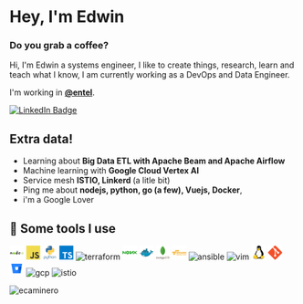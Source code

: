 <h1>Hey, I'm Edwin </h1>
<h3>Do you grab a coffee?</h3>
Hi, I'm Edwin a systems engineer, I like to create things, research, learn and teach what I know, I am currently working as a DevOps and Data Engineer.

<p>I'm working in <strong><a href="https://www.entel.cl/">@entel</a></strong>.</p>
<p>
    <a href="https://www.linkedin.com/in/ecaminero/">
        <img src="https://img.shields.io/badge/-@ecaminero-0077B5?style=flat-square&labelColor=0077B5&logo=LinkedIn&link=https://www.linkedin.com/in/ecaminero/"
            alt="LinkedIn Badge"
        />
    </a>
</p>
<h2>Extra data!</h2>
<ul>
    <li>Learning about <strong>Big Data ETL with Apache Beam and Apache Airflow</strong></li>
   <li>Machine learning with <strong>Google Cloud Vertex AI</strong></li>
   <li>Service mesh <strong>ISTIO, Linkerd </strong>(a litle bit) </li>
<li>Ping me about <strong>nodejs, python, go (a few), Vuejs, Docker</strong>, </li>
<li>i'm a Google Lover </li>
</ul>

<h2>🚀 Some tools I use</h2>
<p align="left">
    <img src="https://raw.githubusercontent.com/devicons/devicon/master/icons/nodejs/nodejs-original-wordmark.svg" alt="nodejs" width="25" height="25" />
    <img src="https://raw.githubusercontent.com/devicons/devicon/master/icons/javascript/javascript-original.svg" alt="javascript" width="25" height="25" />
    <img src="https://raw.githubusercontent.com/devicons/devicon/master/icons/python/python-original-wordmark.svg" alt="python" width="25" height="25" />
    <img src="https://raw.githubusercontent.com/devicons/devicon/master/icons/typescript/typescript-original.svg" alt="typescript" width="25" height="25" />
    <img src="https://camo.githubusercontent.com/1a4ed08978379480a9b1ca95d7f4cc8eb80b45ad47c056a7cfb5c597e9315ae5/68747470733a2f2f7777772e6461746f636d732d6173736574732e636f6d2f323838352f313632393934313234322d6c6f676f2d7465727261666f726d2d6d61696e2e737667" alt="terraform" width="25" height="25" />
    <img src="https://raw.githubusercontent.com/devicons/devicon/master/icons/nginx/nginx-original.svg" alt="nginx" width="25" height="25" />
    <img src="https://raw.githubusercontent.com/devicons/devicon/master/icons/docker/docker-original.svg" alt="docker" width="25" height="25" />
    <img src="https://raw.githubusercontent.com/devicons/devicon/master/icons/mongodb/mongodb-original-wordmark.svg" alt="mongodb" width="25" height="25" />
    <img src="https://raw.githubusercontent.com/devicons/devicon/master/icons/amazonwebservices/amazonwebservices-plain-wordmark.svg"  alt="aws" width="25" height="25" />
    <img src="https://upload.wikimedia.org/wikipedia/commons/thumb/2/24/Ansible_logo.svg/1200px-Ansible_logo.svg.png" alt="ansible" width="25" height="25" />
    <img src="https://img.stackshare.io/service/3130/airflow.png" alt="vim" width="25" height="25" alt="airflow"/>
    <img src="https://raw.githubusercontent.com/devicons/devicon/master/icons/linux/linux-original.svg" alt="linux" width="25" height="25" />
    <img src="https://raw.githubusercontent.com/devicons/devicon/master/icons/git/git-original.svg"  alt="git" width="25" height="25" />
    <img src="https://raw.githubusercontent.com/devicons/devicon/master/icons/bitbucket/bitbucket-original.svg" alt="bitbucket" width="25" height="25" />
<img src="https://www.freelogovectors.net/svg10/google-cloud-platform-logo-freelogovectors.net_.svg" alt="gcp" width="25" height="25" />
<img src="https://upload.wikimedia.org/wikipedia/commons/thumb/a/a1/Istio-bluelogo-nobackground-unframed.svg/1200px-Istio-bluelogo-nobackground-unframed.svg.png" alt="istio" width="25" height="25" />
</p>
<img src="https://github-readme-stats.vercel.app/api?username=ecaminero&show_icons=true" alt="ecaminero" />
